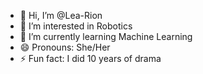 - 👋 Hi, I’m @Lea-Rion
- 👀 I’m interested in Robotics
- 🌱 I’m currently learning Machine Learning
- 😄 Pronouns: She/Her
- ⚡ Fun fact: I did 10 years of drama

<!---
Lea-Rion/Lea-Rion is a ✨ special ✨ repository because its `README.md` (this file) appears on your GitHub profile.
You can click the Preview link to take a look at your changes.
--->
